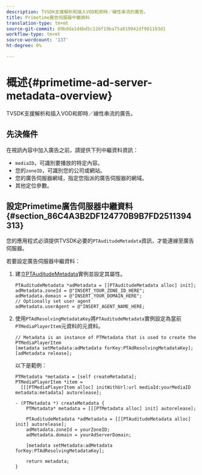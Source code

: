 ```yaml
---
description: TVSDK支援解析和插入VOD和即時／線性串流的廣告。
title: Primetime廣告伺服器中繼資料
translation-type: tm+mt
source-git-commit: 89bdda1d4bd5c126f19ba75a819942df901183d1
workflow-type: tm+mt
source-wordcount: '137'
ht-degree: 0%

---
```



# 概述{#primetime-ad-server-metadata-overview}

TVSDK支援解析和插入VOD和即時／線性串流的廣告。

## 先決條件

在視訊內容中加入廣告之前，請提供下列中繼資料資訊：

* `mediaID`，可識別要播放的特定內容。
* 您的`zoneID`，可識別您的公司或網站。
* 您的廣告伺服器網域，指定您指派的廣告伺服器的網域。
* 其他定位參數。

## 設定Primetime廣告伺服器中繼資料{#section_86C4A3B2DF124770B9B7FD2511394313}

您的應用程式必須提供TVSDK必要的`PTAuditudeMetadata`資訊，才能連線至廣告伺服器。

若要設定廣告伺服器中繼資料：

1. 建立[PTAuditudeMetadata](https://help.adobe.com/en_US/primetime/api/psdk/appledoc/Classes/PTAuditudeMetadata.html)實例並設定其屬性。

   ```
   PTAuditudeMetadata *adMetadata = [[PTAuditudeMetadata alloc] init];  
   adMetadata.zoneId = @"INSERT_YOUR_ZONE_ID_HERE"; 
   adMetadata.domain = @"INSERT_YOUR_DOMAIN_HERE"; 
   // Optionally set user agent 
   adMetadata.userAgent = @"INSERT_AGENT_NAME_HERE; 
   ```

1. 使用`PTAdResolvingMetadataKey`將`PTAuditudeMetadata`實例設定為當前`PTMediaPlayerItem`元資料的元資料。

   ```
   // Metadata is an instance of PTMetadata that is used to create the PTMediaPlayerItem 
   [metadata setMetadata:adMetadata forKey:PTAdResolvingMetadataKey];  
   [adMetadata release];
   ```

   以下是範例：

   ```
   PTMetadata *metadata = [self createMetadata]; 
   PTMediaPlayerItem *item =  
     [[[PTMediaPlayerItem alloc] initWithUrl:url mediaId:yourMediaID metadata:metadata] autorelease]; 
   
   - (PTMetadata *) createMetadata { 
       PTMetadata* metadata = [[[PTMetadata alloc] init] autorelease]; 
   
       PTAuditudeMetadata *adMetadata = [[[PTAuditudeMetadata alloc] init] autorelease];  
       adMetadata.zoneId = yourZoneID; 
       adMetadata.domain = yourAdServerDomain; 
   
       [metadata setMetadata:adMetadata forKey:PTAdResolvingMetadataKey]; 
   
       return metadata; 
   }
   ```
